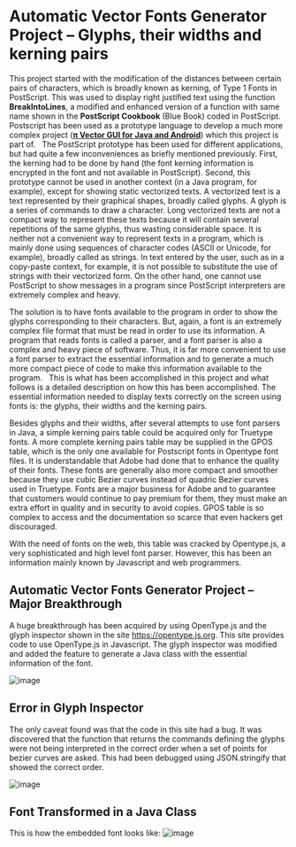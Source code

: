 # Automatic Vector Fonts Generator Project – Glyphs, their widths and kerning pairs

This project started with the modification of the distances between certain pairs of characters, which is broadly known as kerning, of Type 1 
Fonts in PostScript. This was used to display right justified text using the function **BreakIntoLines**, a modified and enhanced version of a 
function with same name shown in the **PostScript Cookbook** (Blue Book) coded in PostScript. Postscript has been used as a prototype language to 
develop a much more complex project ([**π Vector GUI for Java and Android**](https://github.com/nilostolte/Projects-Presentations/blob/main/%CF%80%20Vector%20GUI%20for%20Java%20and%20Android.md#%CF%80-vector-gui-for-java-and-android)) which this project is part of.
 
The PostScript prototype has been used for different applications, but had quite a few inconveniences as briefly mentioned previously. First, 
the kerning had to be done by hand (the font kerning information is encrypted in the font and not available in PostScript). Second, this 
prototype cannot be used in another context (in a Java program, for example), except for showing static vectorized texts.  A vectorized 
text is a text represented by their graphical shapes, broadly called glyphs. A glyph is a series of commands to draw a character. Long 
vectorized texts are not a compact way to represent these texts because it will contain several repetitions of the same glyphs, thus wasting 
considerable space. It is neither not a convenient way to represent texts in a program, which is mainly done using sequences of character 
codes (ASCII or Unicode, for example), broadly called as strings. In text entered by the user, such as in a copy-paste context, for example, 
it is not possible to substitute the use of strings with their vectorized form. On the other hand, one cannot use PostScript to show messages 
in a program since PostScript interpreters are extremely complex and heavy.

The solution is to have fonts available to the program in order to show the glyphs corresponding to their characters. But, again, a font is an 
extremely complex file format that must be read in order to use its information. A program that reads fonts is called a parser, and a font parser 
is also a complex and heavy piece of software. Thus, it is far more convenient to use a font parser to extract the essential information and to 
generate a much more compact piece of code to make this information available to the program.
 
This is what has been accomplished in this project and what follows is a detailed description on how this has been accomplished. The essential 
information needed to display texts correctly on the screen using fonts is: the glyphs, their widths and the kerning pairs.

Besides glyphs and their widths, after several attempts to use font parsers in Java, a simple kerning pairs table could be acquired only for 
Truetype fonts. A more complete kerning pairs table may be supplied in the GPOS table, which is the only one available for Postscript fonts 
in Opentype font files. It is understandable that Adobe had done that to enhance the quality of their fonts. These fonts are generally also 
more compact and smoother because they use cubic Bezier curves instead of quadric Bezier curves used in Truetype. Fonts are a major business 
for Adobe and to guarantee that customers would continue to pay premium for them, they must make an extra effort in quality and in security 
to avoid copies. GPOS table is so complex to access and the documentation so scarce that even hackers get discouraged. 

With the need of fonts on the web, this table was cracked by Opentype.js, a very sophisticated and high level font parser. However, this has 
been an information mainly known by  Javascript and web programmers.

## Automatic Vector Fonts Generator Project – Major Breakthrough

A huge breakthrough has been acquired by using OpenType.js and the glyph inspector shown in the site https://opentype.js.org. This site provides
code to use OpenType.js in Javascript. The glyph inspector was modified and added the feature to generate a Java class with the essential 
information of the font.

![image](https://user-images.githubusercontent.com/80269251/111824482-a8abe980-88bc-11eb-91e2-d5b6ec839360.png)

## Error in Glyph Inspector

The only caveat found was that the code in this site had a bug. It was discovered that the function that returns 
the commands defining the glyphs were not being interpreted in the correct order when a set of points for bezier curves are asked. This had 
been debugged using JSON.stringify that showed the correct order.

![image](https://user-images.githubusercontent.com/80269251/111824666-e14bc300-88bc-11eb-9a9a-a6f099a83d40.png)

## Font Transformed in a Java Class

This is how the embedded font looks like:
![image](https://user-images.githubusercontent.com/80269251/111825065-6800a000-88bd-11eb-98f8-0fd820fcb665.png)

